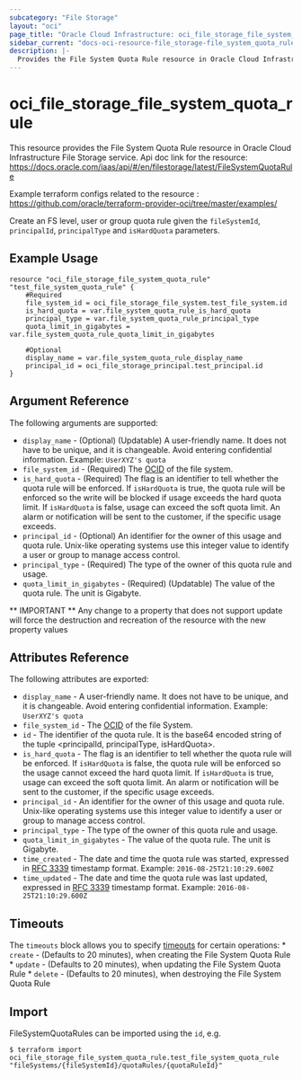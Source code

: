 ```yaml
---
subcategory: "File Storage"
layout: "oci"
page_title: "Oracle Cloud Infrastructure: oci_file_storage_file_system_quota_rule"
sidebar_current: "docs-oci-resource-file_storage-file_system_quota_rule"
description: |-
  Provides the File System Quota Rule resource in Oracle Cloud Infrastructure File Storage service
---
```


# oci_file_storage_file_system_quota_rule
This resource provides the File System Quota Rule resource in Oracle Cloud Infrastructure File Storage service.
Api doc link for the resource: https://docs.oracle.com/iaas/api/#/en/filestorage/latest/FileSystemQuotaRule

Example terraform configs related to the resource : https://github.com/oracle/terraform-provider-oci/tree/master/examples/

Create an FS level, user or group quota rule given the `fileSystemId`, `principalId`, `principalType` and
`isHardQuota` parameters.


## Example Usage

```hcl
resource "oci_file_storage_file_system_quota_rule" "test_file_system_quota_rule" {
	#Required
	file_system_id = oci_file_storage_file_system.test_file_system.id
	is_hard_quota = var.file_system_quota_rule_is_hard_quota
	principal_type = var.file_system_quota_rule_principal_type
	quota_limit_in_gigabytes = var.file_system_quota_rule_quota_limit_in_gigabytes

	#Optional
	display_name = var.file_system_quota_rule_display_name
	principal_id = oci_file_storage_principal.test_principal.id
}
```

## Argument Reference

The following arguments are supported:

* `display_name` - (Optional) (Updatable) A user-friendly name. It does not have to be unique, and it is changeable. Avoid entering confidential information. Example: `UserXYZ's quota` 
* `file_system_id` - (Required) The [OCID](https://docs.cloud.oracle.com/iaas/Content/General/Concepts/identifiers.htm) of the file system.
* `is_hard_quota` - (Required) The flag is an identifier to tell whether the quota rule will be enforced. If `isHardQuota` is true, the quota rule will be enforced so the write will be blocked if usage exceeds the hard quota limit. If `isHardQuota` is false, usage can exceed the soft quota limit. An alarm or notification will be sent to the customer, if the specific usage exceeds. 
* `principal_id` - (Optional) An identifier for the owner of this usage and quota rule. Unix-like operating systems use this integer value to identify a user or group to manage access control. 
* `principal_type` - (Required) The type of the owner of this quota rule and usage. 
* `quota_limit_in_gigabytes` - (Required) (Updatable) The value of the quota rule. The unit is Gigabyte. 


** IMPORTANT **
Any change to a property that does not support update will force the destruction and recreation of the resource with the new property values

## Attributes Reference

The following attributes are exported:

* `display_name` - A user-friendly name. It does not have to be unique, and it is changeable. Avoid entering confidential information. Example: `UserXYZ's quota` 
* `file_system_id` - The [OCID](https://docs.cloud.oracle.com/iaas/Content/General/Concepts/identifiers.htm) of the file System.
* `id` - The identifier of the quota rule. It is the base64 encoded string of the tuple <principalId, principalType, isHardQuota>.
* `is_hard_quota` - The flag is an identifier to tell whether the quota rule will be enforced. If `isHardQuota` is false, the quota rule will be enforced so the usage cannot exceed the hard quota limit. If `isHardQuota` is true, usage can exceed the soft quota limit. An alarm or notification will be sent to the customer, if the specific usage exceeds. 
* `principal_id` - An identifier for the owner of this usage and quota rule. Unix-like operating systems use this integer value to identify a user or group to manage access control. 
* `principal_type` - The type of the owner of this quota rule and usage. 
* `quota_limit_in_gigabytes` - The value of the quota rule. The unit is Gigabyte. 
* `time_created` - The date and time the quota rule was started, expressed in [RFC 3339](https://tools.ietf.org/rfc/rfc3339) timestamp format.  Example: `2016-08-25T21:10:29.600Z` 
* `time_updated` - The date and time the quota rule was last updated, expressed in [RFC 3339](https://tools.ietf.org/rfc/rfc3339) timestamp format.  Example: `2016-08-25T21:10:29.600Z` 

## Timeouts

The `timeouts` block allows you to specify [timeouts](https://registry.terraform.io/providers/oracle/oci/latest/docs/guides/changing_timeouts) for certain operations:
	* `create` - (Defaults to 20 minutes), when creating the File System Quota Rule
	* `update` - (Defaults to 20 minutes), when updating the File System Quota Rule
	* `delete` - (Defaults to 20 minutes), when destroying the File System Quota Rule


## Import

FileSystemQuotaRules can be imported using the `id`, e.g.

```
$ terraform import oci_file_storage_file_system_quota_rule.test_file_system_quota_rule "fileSystems/{fileSystemId}/quotaRules/{quotaRuleId}" 
```


